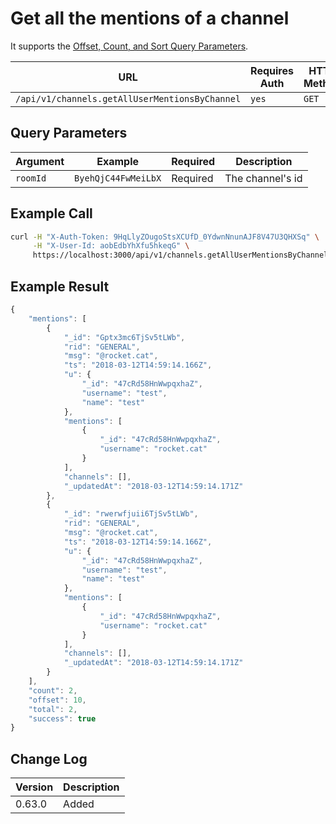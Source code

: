 # Get all the mentions of a channel

It supports the [Offset, Count, and Sort Query Parameters](../../other-important-endpoints/offset-and-count-and-sort-info.md).

| URL                                            | Requires Auth | HTTP Method |
| ---------------------------------------------- | ------------- | ----------- |
| `/api/v1/channels.getAllUserMentionsByChannel` | `yes`         | `GET`       |

## Query Parameters

| Argument | Example             | Required | Description      |
| -------- | ------------------- | -------- | ---------------- |
| `roomId` | `ByehQjC44FwMeiLbX` | Required | The channel's id |

## Example Call

```bash
curl -H "X-Auth-Token: 9HqLlyZOugoStsXCUfD_0YdwnNnunAJF8V47U3QHXSq" \
     -H "X-User-Id: aobEdbYhXfu5hkeqG" \
     https://localhost:3000/api/v1/channels.getAllUserMentionsByChannel?roomId=ByehQjC44FwMeiLbX
```

## Example Result

```javascript
{
    "mentions": [
        {
            "_id": "Gptx3mc6TjSv5tLWb",
            "rid": "GENERAL",
            "msg": "@rocket.cat",
            "ts": "2018-03-12T14:59:14.166Z",
            "u": {
                "_id": "47cRd58HnWwpqxhaZ",
                "username": "test",
                "name": "test"
            },
            "mentions": [
                {
                    "_id": "47cRd58HnWwpqxhaZ",
                    "username": "rocket.cat"
                }
            ],
            "channels": [],
            "_updatedAt": "2018-03-12T14:59:14.171Z"
        },
        {
            "_id": "rwerwfjuii6TjSv5tLWb",
            "rid": "GENERAL",
            "msg": "@rocket.cat",
            "ts": "2018-03-12T14:59:14.166Z",
            "u": {
                "_id": "47cRd58HnWwpqxhaZ",
                "username": "test",
                "name": "test"
            },
            "mentions": [
                {
                    "_id": "47cRd58HnWwpqxhaZ",
                    "username": "rocket.cat"
                }
            ],
            "channels": [],
            "_updatedAt": "2018-03-12T14:59:14.171Z"
        }
    ],
    "count": 2,
    "offset": 10,
    "total": 2,
    "success": true
}
```

## Change Log

| Version | Description |
| ------- | ----------- |
| 0.63.0  | Added       |
